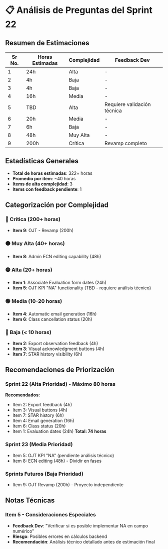 # 📋 Análisis de Preguntas del Sprint 22

## Resumen de Estimaciones

| Sr No. | Horas Estimadas | Complejidad | Feedback Dev |
|--------|----------------|-------------|--------------|
| 1 | 24h | Alta | - |
| 2 | 4h | Baja | - |
| 3 | 4h | Baja | - |
| 4 | 16h | Media | - |
| 5 | TBD | Alta | Requiere validación técnica |
| 6 | 20h | Media | - |
| 7 | 6h | Baja | - |
| 8 | 48h | Muy Alta | - |
| 9 | 200h | Crítica | Revamp completo |

## Estadísticas Generales

- **Total de horas estimadas**: 322+ horas
- **Promedio por item**: ~40 horas
- **Items de alta complejidad**: 3
- **Items con feedback pendiente**: 1

## Categorización por Complejidad

### 🔴 Crítica (200+ horas)
- **Item 9**: OJT - Revamp (200h)

### 🟠 Muy Alta (40+ horas)  
- **Item 8**: Admin ECN editing capability (48h)

### 🟡 Alta (20+ horas)
- **Item 1**: Associate Evaluation form dates (24h)
- **Item 5**: OJT KPI "NA" functionality (TBD - requiere análisis técnico)

### 🟢 Media (10-20 horas)
- **Item 4**: Automatic email generation (16h)
- **Item 6**: Class cancellation status (20h)

### 🔵 Baja (< 10 horas)
- **Item 2**: Export observation feedback (4h)
- **Item 3**: Visual acknowledgment buttons (4h)
- **Item 7**: STAR history visibility (6h)

## Recomendaciones de Priorización

### Sprint 22 (Alta Prioridad) - Máximo 80 horas
**Recomendados:**
- Item 2: Export feedback (4h)
- Item 3: Visual buttons (4h)  
- Item 7: STAR history (6h)
- Item 4: Email generation (16h)
- Item 6: Class status (20h)
- Item 1: Evaluation dates (24h)
**Total: 74 horas**

### Sprint 23 (Media Prioridad)
- Item 5: OJT KPI "NA" (pendiente análisis técnico)
- Item 8: ECN editing (48h) - Dividir en fases

### Sprints Futuros (Baja Prioridad)
- Item 9: OJT Revamp (200h) - Proyecto independiente

## Notas Técnicas

### Item 5 - Consideraciones Especiales
- **Feedback Dev**: "Verificar si es posible implementar NA en campo numérico"
- **Riesgo**: Posibles errores en cálculos backend
- **Recomendación**: Análisis técnico detallado antes de estimación final
